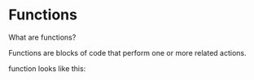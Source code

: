 # Functions

What are functions?

Functions are blocks of code that perform one or more related actions.


function looks like this:
